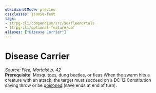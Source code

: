 ```yaml
---
obsidianUIMode: preview
cssclasses: json5e-feat
tags:
- ttrpg-cli/compendium/src/5e/fleemortals
- ttrpg-cli/optional-feature/oaf
aliases: ["Disease Carrier"]
---
```

# Disease Carrier
*Source: Flee, Mortals! p. 42*  
**Prerequisite**: Mosquitoes, dung beetles, or fleas
When the swarm hits a creature with an attack, the target must succeed on a DC 12 Constitution saving throw or be [poisoned](Misc%20Files/CLI/rules/conditions.md#Poisoned) (save ends at end of turn).